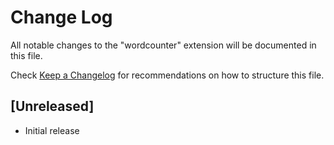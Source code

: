# Change Log

All notable changes to the "wordcounter" extension will be documented in this file.

Check [Keep a Changelog](http://keepachangelog.com/) for recommendations on how to structure this file.

## [Unreleased]

- Initial release